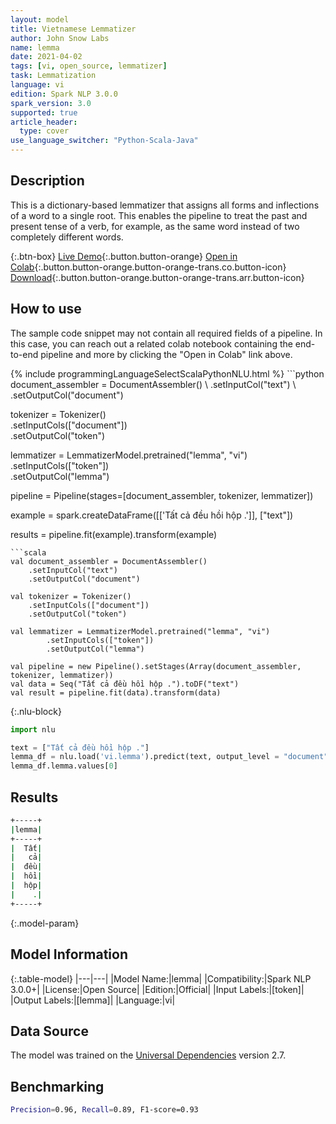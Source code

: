 ```yaml
---
layout: model
title: Vietnamese Lemmatizer
author: John Snow Labs
name: lemma
date: 2021-04-02
tags: [vi, open_source, lemmatizer]
task: Lemmatization
language: vi
edition: Spark NLP 3.0.0
spark_version: 3.0
supported: true
article_header:
  type: cover
use_language_switcher: "Python-Scala-Java"
---
```


## Description

This is a dictionary-based lemmatizer that assigns all forms and inflections of a word to a single root. This enables the pipeline to treat the past and present tense of a verb, for example, as the same word instead of two completely different words.

{:.btn-box}
[Live Demo](https://demo.johnsnowlabs.com/public/TEXT_PREPROCESSING/){:.button.button-orange}
[Open in Colab](https://colab.research.google.com/github/JohnSnowLabs/spark-nlp-workshop/blob/master/tutorials/streamlit_notebooks/TEXT_PREPROCESSING.ipynb){:.button.button-orange.button-orange-trans.co.button-icon}
[Download](https://s3.amazonaws.com/auxdata.johnsnowlabs.com/public/models/lemma_vi_3.0.0_3.0_1617388850136.zip){:.button.button-orange.button-orange-trans.arr.button-icon}

## How to use

The sample code snippet may not contain all required fields of a pipeline. In this case, you can reach out a related colab notebook containing the end-to-end pipeline and more by clicking the "Open in Colab" link above.




<div class="tabs-box" markdown="1">
{% include programmingLanguageSelectScalaPythonNLU.html %}
```python
document_assembler = DocumentAssembler() \
    .setInputCol("text") \
    .setOutputCol("document")

tokenizer = Tokenizer()\
    .setInputCols(["document"]) \
    .setOutputCol("token")

lemmatizer = LemmatizerModel.pretrained("lemma", "vi") \
        .setInputCols(["token"]) \
        .setOutputCol("lemma")

pipeline = Pipeline(stages=[document_assembler, tokenizer, lemmatizer])

example = spark.createDataFrame([['Tất cả đều hồi hộp .']], ["text"])

results = pipeline.fit(example).transform(example)
```
```scala
val document_assembler = DocumentAssembler()
    .setInputCol("text")
    .setOutputCol("document")

val tokenizer = Tokenizer()
    .setInputCols(["document"])
    .setOutputCol("token")

val lemmatizer = LemmatizerModel.pretrained("lemma", "vi")
        .setInputCols(["token"])
        .setOutputCol("lemma")

val pipeline = new Pipeline().setStages(Array(document_assembler, tokenizer, lemmatizer))
val data = Seq("Tất cả đều hồi hộp .").toDF("text")
val result = pipeline.fit(data).transform(data)

```

{:.nlu-block}
```python
import nlu

text = ["Tất cả đều hồi hộp ."]
lemma_df = nlu.load('vi.lemma').predict(text, output_level = "document")
lemma_df.lemma.values[0]
```
</div>

## Results

```bash
+-----+
|lemma|
+-----+
|  Tất|
|   cả|
|  đều|
|  hồi|
|  hộp|
|    .|
+-----+
```

{:.model-param}
## Model Information

{:.table-model}
|---|---|
|Model Name:|lemma|
|Compatibility:|Spark NLP 3.0.0+|
|License:|Open Source|
|Edition:|Official|
|Input Labels:|[token]|
|Output Labels:|[lemma]|
|Language:|vi|

## Data Source

The model was trained on the [Universal Dependencies](https://www.universaldependencies.org) version 2.7.

## Benchmarking

```bash
Precision=0.96, Recall=0.89, F1-score=0.93
```